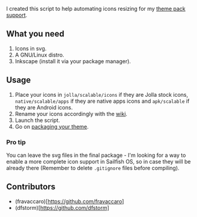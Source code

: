 I created this script to help automating icons resizing for my [theme pack support](https://fravaccaro.github.io/themepacksupport-sailfishos).

## What you need

1. Icons in svg.
2. A GNU/Linux distro.
3. Inkscape (install it via your package manager).

## Usage
1. Place your icons in `jolla/scalable/icons` if they are Jolla stock icons, `native/scalable/apps` if they are native apps icons and `apk/scalable` if they are Android icons.
2. Rename your icons accordingly with the [wiki](https://fravaccaro.github.io/themepacksupport-sailfishos/docs/icons.html).
3. Launch the script.
4. Go on [packaging your theme](https://fravaccaro.github.io/themepacksupport-sailfishos/docs/getstarted.html).

### Pro tip

You can leave the svg files in the final package - I'm looking for a way to enable a more complete icon support in Sailfish OS, so in case they will be already there (Remember to delete `.gitignore` files before compiling).

## Contributors

- (fravaccaro)[https://github.com/fravaccaro]
- (dfstorm)[https://github.com/dfstorm]

